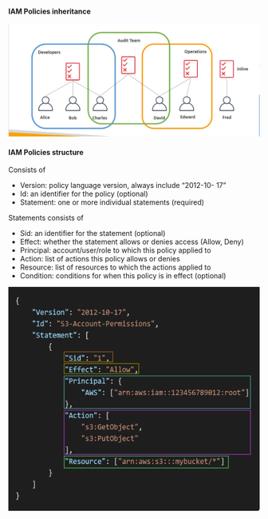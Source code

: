 #### IAM Policies inheritance

![img.png](../images/iam/img2.png)

#### IAM Policies structure

Consists of
- Version: policy language version, always include “2012-10-
17”
- Id: an identifier for the policy (optional)
- Statement: one or more individual statements (required)


Statements consists of
- Sid: an identifier for the statement (optional)
- Effect: whether the statement allows or denies access
(Allow, Deny)
- Principal: account/user/role to which this policy applied to
- Action: list of actions this policy allows or denies
- Resource: list of resources to which the actions applied to
- Condition: conditions for when this policy is in effect
(optional)

![img.png](../images/iam/img3.png)

